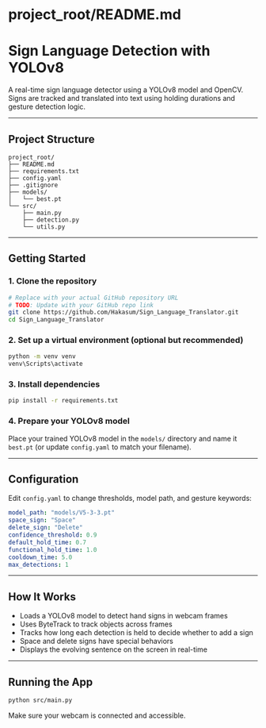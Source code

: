 # project_root/README.md

# Sign Language Detection with YOLOv8

A real-time sign language detector using a YOLOv8 model and OpenCV. Signs are tracked and translated into text using holding durations and gesture detection logic.

---

## Project Structure

```
project_root/
├── README.md
├── requirements.txt
├── config.yaml
├── .gitignore
├── models/
│   └── best.pt
└── src/
    ├── main.py
    ├── detection.py
    └── utils.py
```

---

## Getting Started

### 1. Clone the repository
```bash
# Replace with your actual GitHub repository URL
# TODO: Update with your GitHub repo link
git clone https://github.com/Hakasum/Sign_Language_Translator.git
cd Sign_Language_Translator
```

### 2. Set up a virtual environment (optional but recommended)
```bash
python -m venv venv
venv\Scripts\activate
```

### 3. Install dependencies
```bash
pip install -r requirements.txt
```

### 4. Prepare your YOLOv8 model
Place your trained YOLOv8 model in the `models/` directory and name it `best.pt` (or update `config.yaml` to match your filename).

---

## Configuration
Edit `config.yaml` to change thresholds, model path, and gesture keywords:

```yaml
model_path: "models/V5-3-3.pt"
space_sign: "Space"
delete_sign: "Delete"
confidence_threshold: 0.9
default_hold_time: 0.7
functional_hold_time: 1.0
cooldown_time: 5.0
max_detections: 1
```

---

## How It Works
- Loads a YOLOv8 model to detect hand signs in webcam frames
- Uses ByteTrack to track objects across frames
- Tracks how long each detection is held to decide whether to add a sign
- Space and delete signs have special behaviors
- Displays the evolving sentence on the screen in real-time

---

## Running the App
```bash
python src/main.py
```
Make sure your webcam is connected and accessible.

